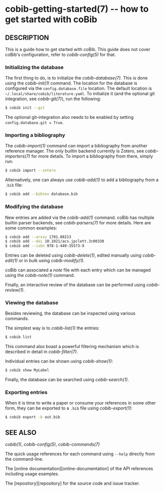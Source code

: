 cobib-getting-started(7) -- how to get started with coBib
=========================================================

## DESCRIPTION

This is a guide how to get started with coBib.
This guide does not cover coBib's configuration, refer to _cobib-config(5)_ for that.

### Initializing the database

The first thing to do, is to initialize the _cobib-database(7)_.
This is done using the _cobib-init(1)_ command.
The location for the database is configured via the `config.database.file` location.
The default location is `~/.local/share/cobib/literature.yaml`.
To initialize it (and the optional git integration, see _cobib-git(7)_), run the following:
```bash
$ cobib init --git
```
The optional git-integration also needs to be enabled by setting `config.database.git = True`.

### Importing a bibliography

The _cobib-import(1)_ command can import a bibliography from another reference manager.
The only builtin backend currently is Zotero, see _cobib-importers(7)_ for more details.
To import a bibliography from there, simply run:
```bash
$ cobib import --zotero
```

Alternatively, one can always use _cobib-add(1)_ to add a bibliography from a `.bib` file:
```bash
$ cobib add --bibtex database.bib
```

### Modifying the database

New entries are added via the _cobib-add(1)_ command.
coBib has multiple builtin parser backends, see _cobib-parsers(7)_ for more details.
Here are some common examples:
```bash
$ cobib add --arxiv 1701.08213
$ cobib add --doi 10.1021/acs.jpclett.3c00330
$ cobib add --isbn 978-1-449-35573-9
```

Entries can be deleted using _cobib-delete(1)_, edited manually using _cobib-edit(1)_ or in bulk using _cobib-modify(1)_.

coBib can associated a _note_ file with each entry which can be managed using the _cobib-note(1)_ command.

Finally, an interactive review of the database can be performed using _cobib-review(1)_.

### Viewing the database

Besides reviewing, the database can be inspected using various commands.

The simplest way is to _cobib-list(1)_ the entries:
```bash
$ cobib list
```
This command also boast a powerful filtering mechanism which is described in detail in _cobib-filter(7)_.

Individual entries can be shown using _cobib-show(1)_:
```bash
$ cobib show MyLabel
```

Finally, the database can be searched using _cobib-search(1)_.

### Exporting entries

When it is time to write a paper or consume your references in some other form, they can be exported to a `.bib` file using _cobib-export(1)_:
```bash
$ cobib export -b out.bib
```

## SEE ALSO

_cobib(1)_, _cobib-config(5)_, _cobib-commands(7)_

The quick usage references for each command using `--help` directly from the command-line.

The [online documentation][online-documentation] of the API references including usage examples.

The [repository][repository] for the source code and issue tracker.

[//]: # ( vim: set ft=markdown tw=0: )
